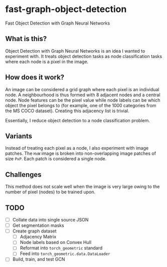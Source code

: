 # fast-graph-object-detection
Fast Object Detection with Graph Neural Networks

## What is this?
Object Detection with Graph Neural Networks is an idea I wanted to experiment with. It treats object detection tasks as node classification tasks where each node is a pixel in the image. 

## How does it work?
An image can be considered a grid graph where each pixel is an individual node. A neighbourhood is thus formed with 8 adjacent nodes and a central node. Node features can be the pixel value while node labels can be which object the pixel belongs to (for example, one of the 1000 categories from the MS COCO dataset). Creating this adjacency list is trivial.

Essentially, I reduce object detection to a node classification problem. 

## Variants
Instead of treating each pixel as a node, I also experiment with image patches. The `HxW` image is broken into non-overlapping image patches of size `PxP`. Each patch is considered a single node.

## Challenges
This method does not scale well when the image is very large owing to the number of pixel (nodes) to be trained upon.

## TODO
- [ ] Collate data into single source JSON
- [ ] Get segmentation masks
- [ ] Create graph dataset
    - [ ] Adjacency Matrix
    - [ ] Node labels based on Convex Hull
    - [ ] Reformat into `torch_geometric` standard
    - [ ] Feed into `torch_geometric.data.DataLoader`
- [ ] Build, train, and test GCN